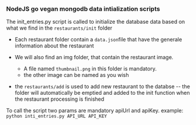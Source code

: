 ### NodeJS go vegan mongodb data intialization scripts

The init_entries.py script is called to initialize the database data based on what we find in the `restaurants/init` folder
- Each restaurant folder contain a `data.json`file that have the generale information about the restaurant
- We will also find an img folder, that contain the restaurant image.
    - A file named `thumbnail.png` in this folder is mandatory.
    - the other image can be named as you wish

- the `restaurants/add` is used to add new restaurant to the databse
-- the folder will automatically be emptied and added to the init function when the restaurant processing is finished


To call the script two params are mandatory apiUrl and apiKey.
example: `python inti_entries.py API_URL API_KEY`


